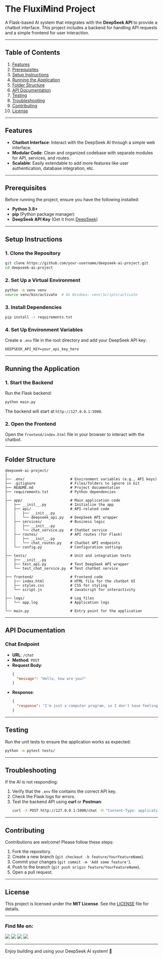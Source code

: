 # **The FluxiMind Project**

A Flask-based AI system that integrates with the **DeepSeek API** to provide a chatbot interface. This project includes a backend for handling API requests and a simple frontend for user interaction.

---

## **Table of Contents**
1. [Features](#features)
2. [Prerequisites](#prerequisites)
3. [Setup Instructions](#setup-instructions)
4. [Running the Application](#running-the-application)
5. [Folder Structure](#folder-structure)
6. [API Documentation](#api-documentation)
7. [Testing](#testing)
8. [Troubleshooting](#troubleshooting)
9. [Contributing](#contributing)
10. [License](#license)

---

## **Features**
- **Chatbot Interface**: Interact with the DeepSeek AI through a simple web interface.
- **Modular Code**: Clean and organized codebase with separate modules for API, services, and routes.
- **Scalable**: Easily extendable to add more features like user authentication, database integration, etc.

---

## **Prerequisites**
Before running the project, ensure you have the following installed:
- **Python 3.8+**
- **pip** (Python package manager)
- **DeepSeek API Key** (Get it from [DeepSeek](https://www.deepseek.com))

---

## **Setup Instructions**

### **1. Clone the Repository**
```bash
git clone https://github.com/your-username/deepseek-ai-project.git
cd deepseek-ai-project
```

### **2. Set Up a Virtual Environment**
```bash
python -m venv venv
source venv/bin/activate  # On Windows: venv\Scripts\activate
```

### **3. Install Dependencies**
```bash
pip install -r requirements.txt
```

### **4. Set Up Environment Variables**
Create a `.env` file in the root directory and add your DeepSeek API key:
```plaintext
DEEPSEEK_API_KEY=your_api_key_here
```

---

## **Running the Application**

### **1. Start the Backend**
Run the Flask backend:
```bash
python main.py
```
The backend will start at `http://127.0.0.1:5000`.

### **2. Open the Frontend**
Open the `frontend/index.html` file in your browser to interact with the chatbot.

---

## **Folder Structure**
```
deepseek-ai-project/
│
├── .env/                     # Environment variables (e.g., API keys)
├── .gitignore                # Files/folders to ignore in Git
├── README.md                 # Project documentation
├── requirements.txt          # Python dependencies
│
├── app/                      # Main application code
│   ├── __init__.py           # Initialize the app
│   ├── api/                  # API-related code
│   │   ├── __init__.py
│   │   └── deepseek_api.py   # DeepSeek API wrapper
│   ├── services/             # Business logic
│   │   ├── __init__.py
│   │   └── chat_service.py   # Chatbot service
│   ├── routes/               # API routes (for Flask)
│   │   ├── __init__.py
│   │   └── chat_routes.py    # Chatbot API endpoints
│   └── config.py             # Configuration settings
│
├── tests/                    # Unit and integration tests
│   ├── __init__.py
│   ├── test_api.py           # Test DeepSeek API wrapper
│   └── test_chat_service.py  # Test chatbot service
│
├── frontend/                 # Frontend code
│   ├── index.html            # HTML file for the chatbot UI
│   ├── styles.css            # CSS for styling
│   └── script.js             # JavaScript for interactivity
│
├── logs/                     # Log files
│   └── app.log               # Application logs
│
└── main.py                   # Entry point for the application
```

---

## **API Documentation**

### **Chat Endpoint**
- **URL**: `/chat`
- **Method**: `POST`
- **Request Body**:
  ```json
  {
    "message": "Hello, how are you?"
  }
  ```
- **Response**:
  ```json
  {
    "response": "I'm just a computer program, so I don't have feelings, but I'm here to help! How can I assist you today?"
  }
  ```

---

## **Testing**
Run the unit tests to ensure the application works as expected:
```bash
python -m pytest tests/
```

---

## **Troubleshooting**
If the AI is not responding:
1. Verify that the `.env` file contains the correct API key.
2. Check the Flask logs for errors.
3. Test the backend API using **curl** or **Postman**:
   ```bash
   curl -X POST http://127.0.0.1:5000/chat -H "Content-Type: application/json" -d '{"message": "Hello, how are you?"}'
   ```

---

## **Contributing**
Contributions are welcome! Please follow these steps:
1. Fork the repository.
2. Create a new branch (`git checkout -b feature/YourFeatureName`).
3. Commit your changes (`git commit -m 'Add some feature'`).
4. Push to the branch (`git push origin feature/YourFeatureName`).
5. Open a pull request.

---

## **License**
This project is licensed under the **MIT License**. See the [LICENSE](LICENSE) file for details.

---

### Find Me on:
<p align="left">
  <a href="https://github.com/Abid0987" target="_blank"><img src="https://img.shields.io/badge/Github-blue?style=for-the-badge&logo=github"></a>
  <a href="https://www.hackerrank.com/mdabid224499" target="_blank"><img src="https://img.shields.io/badge/hackerrank-black?style=for-the-badge&logo=hackerrank"></a>
  <a href="https://leetcode.com/black_hate/" target="_blank"><img src="https://img.shields.io/badge/leetcode-black?style=for-the-badge&logo=leetcode"></a>
  <a href="https://www.linkedin.com/in/abid-hasan-99345b26a/" target="_blank"><img src="https://img.shields.io/badge/linkedin-blue?style=for-the-badge&logo=linkedin"></a>
</p>

---

Enjoy building and using your DeepSeek AI system! 🚀
